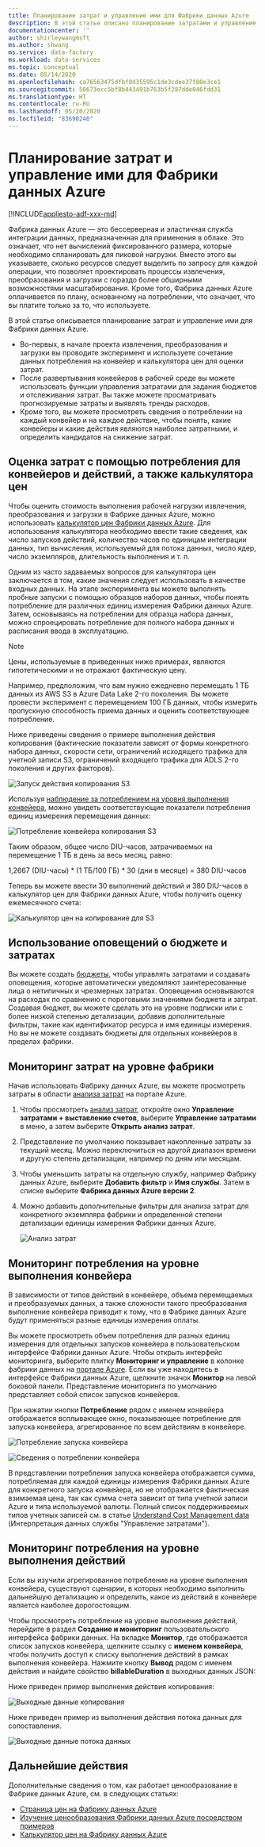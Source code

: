```yaml
---
title: Планирование затрат и управление ими для Фабрики данных Azure
description: В этой статье описано планирование затратами и управление ими для Фабрики данных Azure.
documentationcenter: ''
author: shirleywangmsft
ms.author: shwang
ms.service: data-factory
ms.workload: data-services
ms.topic: conceptual
ms.date: 05/14/2020
ms.openlocfilehash: ca76563475dfbf8d35595c1de3cdee37f80e3ce1
ms.sourcegitcommit: 50673ecc5bf8b443491b763b5f287dde046fdd31
ms.translationtype: HT
ms.contentlocale: ru-RU
ms.lasthandoff: 05/20/2020
ms.locfileid: "83690240"
---
```

# <a name="plan-and-manage-costs-for-azure-data-factory"></a>Планирование затрат и управление ими для Фабрики данных Azure

[!INCLUDE[appliesto-adf-xxx-md](includes/appliesto-adf-xxx-md.md)]

Фабрика данных Azure — это бессерверная и эластичная служба интеграции данных, предназначенная для применения в облаке.  Это означает, что нет вычислений фиксированного размера, которые необходимо спланировать для пиковой нагрузки. Вместо этого вы указываете, сколько ресурсов следует выделить по запросу для каждой операции, что позволяет проектировать процессы извлечения, преобразования и загрузки с гораздо более обширными возможностями масштабирования. Кроме того, Фабрика данных Azure оплачивается по плану, основанному на потреблении, что означает, что вы платите только за то, что используете.

В этой статье описывается планирование затрат и управление ими для Фабрики данных Azure.

*   Во-первых, в начале проекта извлечения, преобразования и загрузки вы проводите эксперимент и используете сочетание данных потребления на конвейер и калькулятора цен для оценки затрат.
*   После развертывания конвейеров в рабочей среде вы можете использовать функции управления затратами для задания бюджетов и отслеживания затрат. Вы также можете просматривать прогнозируемые затраты и выявлять тренды расходов.
*   Кроме того, вы можете просмотреть сведения о потреблении на каждый конвейер и на каждое действие, чтобы понять, какие конвейеры и какие действия являются наиболее затратными, и определить кандидатов на снижение затрат.

## <a name="estimate-costs-using-pipeline-and-activity-run-consumption-and-pricing-calculator"></a>Оценка затрат с помощью потребления для конвейеров и действий, а также калькулятора цен

Чтобы оценить стоимость выполнения рабочей нагрузки извлечения, преобразования и загрузки в Фабрике данных Azure, можно использовать [калькулятор цен Фабрики данных Azure](https://azure.microsoft.com/pricing/calculator/?service=data-factory).  Для использования калькулятора необходимо ввести такие сведения, как число запусков действий, количество часов по единицам интеграции данных, тип вычисления, используемый для потока данных, число ядер, число экземпляров, длительность выполнения и т. п.

Одним из часто задаваемых вопросов для калькулятора цен заключается в том, какие значения следует использовать в качестве входных данных.  На этапе эксперимента вы можете выполнять пробные запуски с помощью образцов наборов данных, чтобы понять потребление для различных единиц измерения Фабрики данных Azure.  Затем, основываясь на потреблении для образца набора данных, можно спроецировать потребление для полного набора данных и расписания ввода в эксплуатацию.

> [!NOTE]
> Цены, используемые в приведенных ниже примерах, являются гипотетическими и не отражают фактическую цену.

Например, предположим, что вам нужно ежедневно перемещать 1 ТБ данных из AWS S3 в Azure Data Lake 2-го поколения.  Вы можете провести эксперимент с перемещением 100 ГБ данных, чтобы измерить пропускную способность приема данных и оценить соответствующее потребление.

Ниже приведены сведения о примере выполнения действия копирования (фактические показатели зависят от формы конкретного набора данных, скорости сети, ограничений исходящего трафика для учетной записи S3, ограничений входящего трафика для ADLS 2-го поколения и других факторов).

![Запуск действия копирования S3](media/plan-manage-costs/s3-copy-run-details.png)

Используя [наблюдение за потреблением на уровня выполнения конвейера](#monitor-consumption-at-pipeline-run-level), можно увидеть соответствующие показатели потребления единиц измерения перемещения данных:

![Потребление конвейера копирования S3](media/plan-manage-costs/s3-copy-pipeline-consumption.png)

Таким образом, общее число DIU-часов, затрачиваемых на перемещение 1 ТБ в день за весь месяц, равно:

1,2667 (DIU-часы) * (1 ТБ/100 ГБ) * 30 (дни в месяце) = 380 DIU-часов

Теперь вы можете ввести 30 выполнений действий и 380 DIU-часов в калькулятор цен для Фабрики данных Azure, чтобы получить оценку ежемесячного счета:

![Калькулятор цен на копирование для S3](media/plan-manage-costs/s3-copy-pricing-calculator.png)

## <a name="use-budgets-and-cost-alerts"></a>Использование оповещений о бюджете и затратах

Вы можете создать [бюджеты](https://docs.microsoft.com/azure/cost-management/tutorial-acm-create-budgets), чтобы управлять затратами и создавать оповещения, которые автоматически уведомляют заинтересованные лица о нетипичных и чрезмерных затратах.  Оповещения основываются на расходах по сравнению с пороговыми значениями бюджета и затрат.  Создавая бюджет, вы можете сделать это на уровне подписки или с более низкой степенью детализации, добавив дополнительные фильтры, такие как идентификатор ресурса и имя единицы измерения.  Но вы не можете создавать бюджеты для отдельных конвейеров в пределах фабрики.

## <a name="monitor-costs-at-factory-level"></a>Мониторинг затрат на уровне фабрики

Начав использовать Фабрику данных Azure, вы можете просмотреть затраты в области [анализа затрат](https://docs.microsoft.com/azure/cost-management/quick-acm-cost-analysis) на портале Azure.

1. Чтобы просмотреть [анализ затрат](https://docs.microsoft.com/azure/cost-management/quick-acm-cost-analysis), откройте окно **Управление затратами + выставление счетов**, выберите **Управление затратами** в меню, а затем выберите **Открыть анализ затрат**.
2. Представление по умолчанию показывает накопленные затраты за текущий месяц.  Можно переключиться на другой диапазон времени и другую степень детализации, например по дням или месяцам.
3. Чтобы уменьшить затраты на отдельную службу, например Фабрику данных Azure, выберите **Добавить фильтр** и **Имя службы**.  Затем в списке выберите **Фабрика данных Azure версии 2**.
4. Можно добавить дополнительные фильтры для анализа затрат для конкретного экземпляра фабрики и определенной степени детализации единицы измерения Фабрики данных Azure.

   ![Анализ затрат](media/plan-manage-costs/cost-analysis.png)

## <a name="monitor-consumption-at-pipeline-run-level"></a>Мониторинг потребления на уровне выполнения конвейера

В зависимости от типов действий в конвейере, объема перемещаемых и преобразуемых данных, а также сложности такого преобразования выполнение конвейера приводит к тому, что в Фабрике данных Azure будут применяться разные единицы измерения оплаты.

Вы можете просмотреть объем потребления для разных единиц измерения для отдельных запусков конвейера в пользовательском интерфейсе Фабрики данных Azure. Чтобы открыть интерфейс мониторинга, выберите плитку **Мониторинг и управление** в колонке фабрики данных на [портале Azure](https://portal.azure.com/). Если вы уже находитесь в интерфейсе Фабрики данных Azure, щелкните значок **Монитор** на левой боковой панели. Представление мониторинга по умолчанию представляет собой список запусков конвейеров.

При нажатии кнопки **Потребление** рядом с именем конвейера отображается всплывающее окно, показывающее потребление для запуска конвейера, агрегированное по всем действиям в конвейере.

![Потребление запуска конвейера](media/plan-manage-costs/pipeline-run-consumption.png)

![Сведения о потреблении конвейера](media/plan-manage-costs/pipeline-consumption-details.png)

В представлении потребления запуска конвейера отображается сумма, потребляемая для каждой единицы измерения Фабрики данных Azure для конкретного запуска конвейера, но не отображается фактическая взимаемая цена, так как сумма счета зависит от типа учетной записи Azure и типа используемой валюты.  Полный список поддерживаемых типов учетных записей см. в статье [Understand Cost Management data](https://docs.microsoft.com/azure/cost-management-billing/costs/understand-cost-mgt-data) (Интерпретация данных службы "Управление затратами").

## <a name="monitor-consumption-at-activity-run-level"></a>Мониторинг потребления на уровне выполнения действий
Если вы изучили агрегированное потребление на уровне выполнения конвейера, существуют сценарии, в которых необходимо выполнить дальнейшую детализацию и определить, какое из действий в конвейере является наиболее дорогостоящим.

Чтобы просмотреть потребление на уровне выполнения действий, перейдите в раздел **Создание и мониторинг** пользовательского интерфейса фабрики данных. На вкладке **Монитор**, где отображается список запусков конвейера, щелкните ссылку с **именем конвейера**, чтобы получить доступ к списку выполнения действий в рамках выполнения конвейера.  Нажмите кнопку **Вывод** рядом с именем действия и найдите свойство **billableDuration** в выходных данных JSON:

Ниже приведен пример выполнения действия копирования:

![Выходные данные копирования](media/plan-manage-costs/copy-output.png)

Ниже приведен пример из выполнения действия потока данных для сопоставления.

![Выходные данные потока данных](media/plan-manage-costs/dataflow-output.png)

## <a name="next-steps"></a>Дальнейшие действия

Дополнительные сведения о том, как работает ценообразование в Фабрике данных Azure, см. в следующих статьях:

- [Страница цен на Фабрику данных Azure](https://azure.microsoft.com/pricing/details/data-factory/ssis/)
- [Изучение ценообразования Фабрики данных Azure посредством примеров](https://docs.microsoft.com/azure/data-factory/pricing-concepts)
- [Калькулятор цен на Фабрику данных Azure](https://azure.microsoft.com/pricing/calculator/?service=data-factory)
